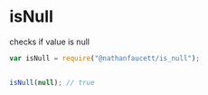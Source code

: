 isNull
=======

checks if value is null

```javascript
var isNull = require("@nathanfaucett/is_null");


isNull(null); // true
```
